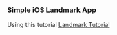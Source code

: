 ### Simple iOS Landmark App

Using this tutorial
[Landmark Tutorial](https://developer.apple.com/tutorials/swiftui/creating-and-combining-views)
